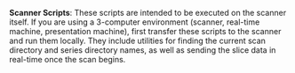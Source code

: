 **Scanner Scripts**:
These scripts are intended to be executed on the scanner itself. If you are using a 3-computer environment (scanner, real-time machine, presentation machine), first transfer these scripts to the scanner and run them locally. They include utilities for finding the current scan directory and series directory names, as well as sending the slice data in real-time once the scan begins. 
